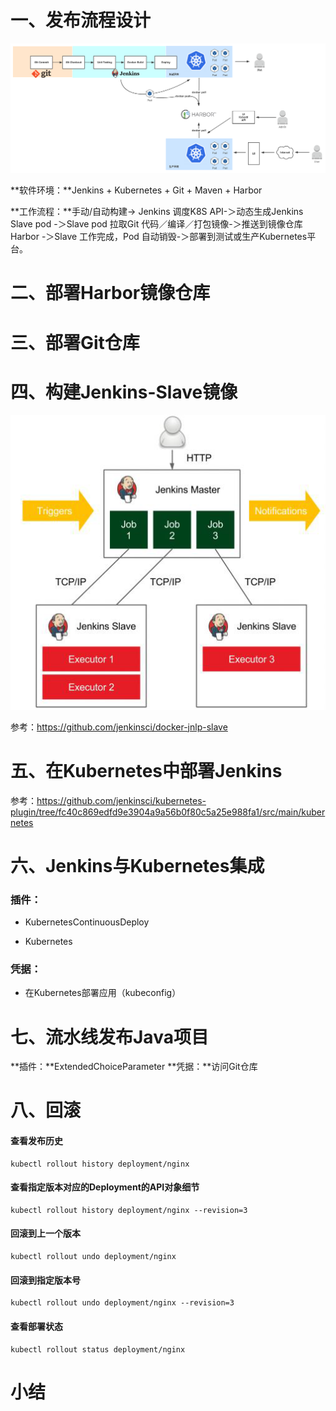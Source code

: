 # 一、发布流程设计



![1568280837735](assets\1568280837735.png)



**软件环境：**Jenkins + Kubernetes + Git + Maven + Harbor

**工作流程：**手动/自动构建-> Jenkins 调度K8S API-＞动态生成Jenkins Slave pod -＞Slave pod 拉取Git 代码／编译／打包镜像-＞推送到镜像仓库Harbor -＞Slave 工作完成，Pod 自动销毁-＞部署到测试或生产Kubernetes平台。





# 二、部署Harbor镜像仓库

# 三、部署Git仓库

# 四、构建Jenkins-Slave镜像

![1568280895846](assets\1568280895846.png)

参考：https://github.com/jenkinsci/docker-jnlp-slave

# 五、在Kubernetes中部署Jenkins

参考：https://github.com/jenkinsci/kubernetes-plugin/tree/fc40c869edfd9e3904a9a56b0f80c5a25e988fa1/src/main/kubernetes

# 六、Jenkins与Kubernetes集成



### 插件：

- KubernetesContinuousDeploy

- Kubernetes

### 凭据：

- 在Kubernetes部署应用（kubeconfig）

# 七、流水线发布Java项目



**插件：**ExtendedChoiceParameter
**凭据：**访问Git仓库



# 八、回滚

#### 查看发布历史
```
kubectl rollout history deployment/nginx
```

#### 查看指定版本对应的Deployment的API对象细节
```
kubectl rollout history deployment/nginx --revision=3
```

#### 回滚到上一个版本
```
kubectl rollout undo deployment/nginx
```

#### 回滚到指定版本号
```
kubectl rollout undo deployment/nginx --revision=3
```

#### 查看部署状态
```
kubectl rollout status deployment/nginx
```

# 小结

